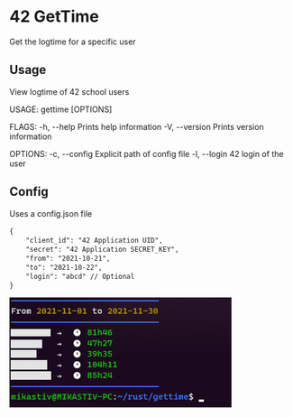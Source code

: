 # 42 GetTime

Get the logtime for a specific user

## Usage

View logtime of 42 school users

USAGE:
    gettime [OPTIONS]

FLAGS:
    -h, --help       Prints help information
    -V, --version    Prints version information

OPTIONS:
    -c, --config <FILE>    Explicit path of config file
    -l, --login <LOGIN>    42 login of the user

## Config

Uses a config.json file
```
{
	"client_id": "42 Application UID",
	"secret": "42 Application SECRET_KEY",
	"from": "2021-10-21",
	"to": "2021-10-22",
    "login": "abcd" // Optional
}
```

![Screenshot](screenshot.png)
